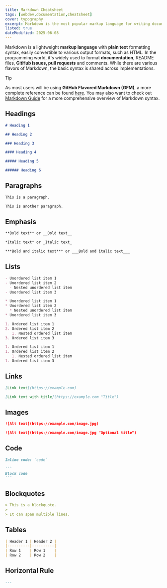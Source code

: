 ```yaml
---
title: Markdown Cheatsheet
tags: [webdev,documentation,cheatsheet]
cover: typography
excerpt: Markdown is the most popular markup language for writing documentation. Here is a cheatsheet with the most common syntax.
listed: true
dateModified: 2025-06-08
---
```


Markdown is a lightweight **markup language** with **plain text** formatting syntax, easily convertible to various output formats, such as HTML. In the programming world, it's widely used to format **documentation**, README files, **GitHub issues, pull requests** and comments. While there are various flavors of Markdown, the basic syntax is shared across implementations.

> [!TIP]
>
> As most users will be using **GitHub Flavored Markdown (GFM)**, a more complete reference can be found [here](https://github.github.com/gfm/). You may also want to check out [Markdown Guide](https://www.markdownguide.org/ ) for a more comprehensive overview of Markdown syntax.

## Headings

```md
# Heading 1

## Heading 2

### Heading 3

#### Heading 4

##### Heading 5

###### Heading 6
```

## Paragraphs

```md
This is a paragraph.

This is another paragraph.
```

## Emphasis

```md
**Bold text** or __Bold text__

*Italic text* or _Italic text_

***Bold and italic text*** or ___Bold and italic text___
```

## Lists

```md
- Unordered list item 1
- Unordered list item 2
  - Nested unordered list item
- Unordered list item 3

* Unordered list item 1
* Unordered list item 2
  * Nested unordered list item
* Unordered list item 3

1. Ordered list item 1
2. Ordered list item 2
   1. Nested ordered list item
3. Ordered list item 3

1. Ordered list item 1
1. Ordered list item 2
   1. Nested ordered list item
1. Ordered list item 3
```

## Links

```md
[Link text](https://example.com)

[Link text with title](https://example.com "Title")
```

## Images

```md
![Alt text](https://example.com/image.jpg)

![Alt text](https://example.com/image.jpg "Optional title")
```

## Code

````md
Inline code: `code`

```
Block code
```

````

## Blockquotes

```md
> This is a blockquote.
>
> It can span multiple lines.
```

## Tables

```md
| Header 1 | Header 2 |
|----------|----------|
| Row 1    | Row 1    |
| Row 2    | Row 2    |
```

## Horizontal Rule

```md
---
```
